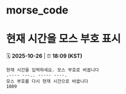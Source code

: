 # morse_code
# 현재 시간을 모스 부호 표시
<!-- MORSE_TIME_START -->
🗓️ **2025-10-26** | ⏰ **18:09 (KST)**

```
현재 시간을 입력하세요. 모스 부호로 바꿉니다
.---- ---.. ----- ----.
모스 부호를 다시 현재 시간으로 바꿉니다
1809
```
<!-- MORSE_TIME_END -->
